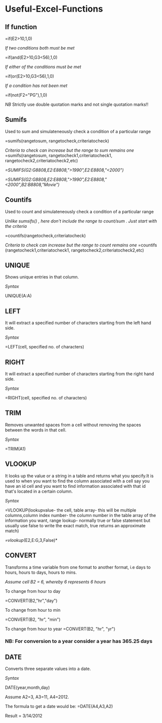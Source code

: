 # Useful-Excel-Functions

## If function 

=if(E2>10,1,0)

*If two conditions both must be met*

=if(and(E2>10,G3<56),1,0)

*If either of the conditions must be met*

=if(or(E2>10,G3<56),1,0)

*If a condition has not been met*

=if(not(F2="PG"),1,0) 

*NB*
Strictly use double quotation marks and not single quotation marks!!

## Sumifs
Used to sum and simulateneously check a condition of a particular range

=sumifs(rangetosum, rangetocheck,criteriatocheck)

*Criteria to check can increase but the range to sum remains one*
=sumifs(rangetosum, rangetocheck1,criteriatocheck1, rangetocheck2,criteriatocheck2,etc)

*=SUMIFS(G2:G8808,E2:E8808,">1990",E2:E8808,"<2000")*

*=SUMIFS(G2:G8808,E2:E8808,">1990",E2:E8808,"<2000",B2:B8808,"Movie")*

## Countifs
Used to count and simulateneously check a condition of a particular range

*Unlike sumsifs() , here don't include the range to count/sum . Just start with the criteria*

=countifs(rangetocheck,criteriatocheck)

*Criteria to check can increase but the range to count remains one*
=countifs (rangetocheck1,criteriatocheck1, rangetocheck2,criteriatocheck2,etc)

## UNIQUE
Shows unique entries in that column.

*Syntax*

UNIQUE(A:A)

## LEFT
It will extract a specified number of characters starting from the left hand side.

*Syntax*

=LEFT(cell, specified no. of characters)
## RIGHT
It will extract a specified number of characters starting from the right hand side.

*Syntax*

=RIGHT(cell, specified no. of characters)


## TRIM
Removes unwanted spaces from a cell without removing the spaces between the words in that cell.

*Syntax*

=TRIM(A1)

## VLOOKUP
It looks up the value or a string in a table and returns what you specify.It is used to when you want to find the column associated with a cell say you have an id cell and you want to find information associated with that id that's located in a certain column. 

*Syntax*

=VLOOKUP(lookupvalue- the cell, table array- this will be multiple columns,column index number- the column number in the table array of the information you want, range lookup- normally true or false statement but usually use false to write the exact match, true returns an approximate match)

*=vlookup*(E2,E:G,3,False)*
 
## CONVERT
Transforms a time variable from one format to another format, i.e days to hours, hours to days, hours to mins.

*Assume cell B2 = 6, whereby 6 represents 6 hours* 

To change from hour to day 

=CONVERT(B2,"hr","day")

To change from hour to min

=CONVERT(B2, "hr", "min")

To change from hour to year
=CONVERT(B2, "hr", "yr")

### NB: For conversion to a year consider a year has 365.25 days


## DATE
Converts three separate values into a date.

*Syntax*

DATE(year,month,day)

Assume A2=3, A3=11, A4=2012.

The formula to get a date would be:
=DATE(A4,A3,A2)

Result = 3/14/2012
